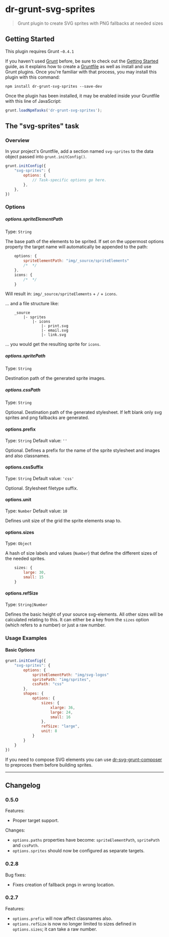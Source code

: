 # dr-grunt-svg-sprites

> Grunt plugin to create SVG sprites with PNG fallbacks at needed sizes

## Getting Started
This plugin requires Grunt `~0.4.1`

If you haven't used [Grunt](http://gruntjs.com/) before, be sure to check out the [Getting Started](http://gruntjs.com/getting-started) guide, as it explains how to create a [Gruntfile](http://gruntjs.com/sample-gruntfile) as well as install and use Grunt plugins. Once you're familiar with that process, you may install this plugin with this command:

```shell
npm install dr-grunt-svg-sprites --save-dev
```

Once the plugin has been installed, it may be enabled inside your Gruntfile with this line of JavaScript:

```js
grunt.loadNpmTasks('dr-grunt-svg-sprites');
```

## The "svg-sprites" task

### Overview
In your project's Gruntfile, add a section named `svg-sprites` to the data object passed into `grunt.initConfig()`.

```js
grunt.initConfig({
	"svg-sprites": {
		options: {
			// Task-specific options go here.
		},
	},
})
```

### Options

##### options.spriteElementPath
Type: `String`

The base path of the elements to be sprited. If set on the uppermost options property the target name will automatically be appended to the path:

```javascript
	options: {
		spriteElementPath: "img/_source/spriteElements"
		/*  */
	},
	icons: {
		/*  */
	}
```

Will result in: `img/_source/spriteElements` + `/` + `icons`.

... and a file structure like:

```
	_source
		|- sprites
			|- icons
				|- print.svg
				|- email.svg
				|- link.svg
```

... you would get the resulting sprite for `icons`.

##### options.spritePath
Type: `String`

Destination path of the generated sprite images.

##### options.cssPath
Type: `String`

Optional. Destination path of the generated stylesheet. If left blank only svg sprites and png fallbacks are generated.
			
#### options.prefix
Type: `String`
Default value: `''`

Optional. Defines a prefix for the name of the sprite stylesheet and images and also classnames. 

#### options.cssSuffix
Type: `String`
Default value: `'css'`

Optional. Stylesheet filetype suffix. 

#### options.unit
Type: `Number`
Default value: `10`

Defines unit size of the grid the sprite elements snap to.

#### options.sizes
Type: `Object`

A hash of size labels and values (`Number`) that define the different sizes of the needed sprites.

```javascript
	sizes: {
		large: 30,
		small: 15
	}
```

#### options.refSize
Type: `String|Number`

Defines the basic height of your source svg-elements. All other sizes will be calculated relating to this. It can either be a key from the `sizes` option (which refers to a number) or just a raw number.

### Usage Examples

#### Basic Options

```js
grunt.initConfig({
	"svg-sprites": {
		options: {
			spriteElementPath: "img/svg-logos"
			spritePath: "img/sprites",
			cssPath: "css"
		},
		shapes: {
			options: {
				sizes: {
					xlarge: 36,
					large: 24,
					small: 16
				},
				refSize: "large",
				unit: 8
			}
		}
	}
})
```


If you need to compose SVG elements you can use [dr-svg-grunt-composer](https://github.com/drdk/dr-grunt-svg-composer) to preproces them before building sprites.



---

## Changelog

### 0.5.0

Features:

* Proper target support.

Changes:

* `options.paths` properties have become: `spriteElementPath`, `spritePath` and `cssPath`.
* `options.sprites` should now be configured as separate targets.

### 0.2.8

Bug fixes:

* Fixes creation of fallback pngs in wrong location.

### 0.2.7

Features:

* `options.prefix` will now affect classnames also.
* `options.refSize` is now no longer limited to sizes defined in `options.sizes`; it can take a raw number.  

